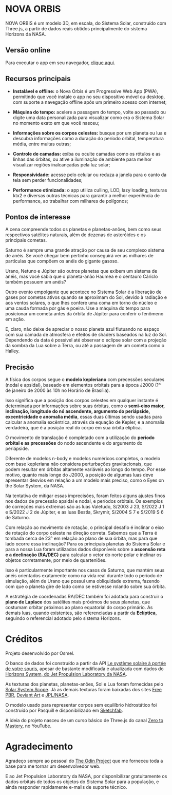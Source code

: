 # NOVA ORBIS

NOVA ORBIS é um modelo 3D, em escala, do Sistema Solar, construído com Three.js, a partir de dados reais obtidos principalmente do sistema Horizons da NASA.

## Versão online

Para executar o app em seu navegador, [clique aqui](https://novaorbis.onrender.com/).

## Recursos principais

- **Instalável e offline:** o Nova Orbis é um Progressive Web App (PWA), permitindo que você instale o app no seu dispositivo móvel ou desktop, com suporte a navegação offline após um primeiro acesso com internet;

- **Máquina do tempo:** acelere a passagem do tempo, volte ao passado ou digite uma data personalizada para visualizar como era o Sistema Solar no momento exato em que você nasceu;

- **Informações sobre os corpos celestes:** busque por um planeta ou lua e descubra informações como a duração do período orbital, temperatura média, entre muitas outras;

- **Controle de camadas:** exiba ou oculte camadas como os rótulos e as linhas das órbitas, ou ative a iluminação de ambiente para melhor visualizar regiões inalcançadas pela luz solar;

- **Responsividade:** acesse pelo celular ou reduza a janela para o canto da tela sem perder funcionalidades;

- **Performance otimizada:** o app utiliza culling, LOD, lazy loading, texturas ktx2 e diversas outras técnicas para garantir a melhor experiência de performance, ao trabalhar com milhares de polígonos;

## Pontos de interesse

A cena compreende todos os planetas e planetas-anões, bem como seus respectivos satélites naturais, além de dezenas de asteróides e os principais cometas.

Saturno é sempre uma grande atração por causa de seu complexo sistema de anéis. Se você chegar bem pertinho conseguirá ver as milhares de partículas que compõem os anéis do gigante gasoso.

Urano, Netuno e Júpiter são outros planetas que exibem um sistema de anéis, mas você sabia que o planeta-anão Haumea e o centauro Cáriclo também possuem um anéis?

Outro evento empolgante que acontece no Sistema Solar é a liberação de gases por cometas ativos quando se aproximam do Sol, devido à radiação e aos ventos solares, o que lhes confere uma coma em torno do núcleo e uma cauda formada por gás e poeira. Use a máquina do tempo para posicionar um cometa antes da órbita de Júpiter para conferir o fenômeno em ação.

E, claro, não deixe de apreciar o nosso planeta azul flutuando no espaço com sua camada de atmosfera e efeitos de shaders baseados na luz do Sol. Dependendo da data é possível até observar o eclipse solar com a projeção da sombra da Lua sobre a Terra, ou até a passagem de um cometa como o Halley.

## Precisão

A física dos corpos segue o **modelo kepleriano** com precessões seculares (nodal e apsidal), baseado em elementos orbitais para a época J2000 (1º de janeiro de 2000 às 10h no Horário de Brasília).

Isso significa que a posição dos corpos celestes em qualquer instante é determinada por informações sobre suas órbitas, como o **semi-eixo maior, inclinação, longitude do nó ascendente, argumento do periápside, excentricidade e anomalia média**, essas duas últimas sendo usadas para calcular a anomalia excêntrica, através da equação de Kepler, e a anomalia verdadeira, que é a posição real do corpo em sua órbita elíptica.

O movimento de translação é completado com a utilização do **período orbital e as precessões** do nodo ascendente e do argumento do periápside.

Diferente de modelos n-body e modelos numéricos completos, o modelo com base kepleriana não considera perturbações gravitacionais, que podem resultar em órbitas altamente variáveis ao longo do tempo. Por esse motivo, quanto mais longe do J2000, a posição de algumas luas deve apresentar desvios em relação a um modelo mais preciso, como o Eyes on the Solar System, da NASA.

Na tentativa de mitigar essas imprecisões, foram feitos alguns ajustes finos nos dados de precessão apsidal e nodal, e períodos orbitais. Os exemplos de correções mais extremas são as luas Valetudo, S/2003 J 23, S/2022 J 1 e S/2022 J 2 de Júpiter, e as luas Bestla, Skrymir, S/2004 S 7 e S/2019 S 6 de Saturno.

Com relação ao movimento de rotação, o principal desafio é inclinar o eixo de rotação do corpo celeste na direção correta. Sabemos que a Terra é tombada cerca de 23° em relação ao plano de sua órbita, mas para que lado ocorre essa inclinação? Para os principais planetas do Sistema Solar e para a nossa Lua foram utilizados dados disponíveis sobre a **ascensão reta e a declinação (RA/DEC)** para calcular o vetor do norte polar e inclinar os objetos corretamente, por meio de quarteniões.

Isso é particularmente importante nos casos de Saturno, que mantém seus anéis orientados exatamente como na vida real durante todo o período de simulação, além de Urano que possui uma obliquidade extrema, fazendo com que o planeta gire de lado como se estivesse rolando sobre sua órbita.

A estratégia de coordenadas RA/DEC também foi adotada para construir o **plano de Laplace** dos satélites mais próximos de seus planetas, que costumam orbitar próximos ao plano equatorial do corpo primário. As demais luas, quando existentes, são referenciadas a partir da **Eclíptica**, seguindo o referencial adotado pelo sistema Horizons.

# Créditos

Projeto desenvolvido por Osmel.

O banco de dados foi construído a partir da API [Le système solaire à portée de votre souris](https://api.le-systeme-solaire.net/), apesar de bastante modificada e atualizada com dados do [Horizons System, do Jet Propulsion Laboratory da NASA](https://ssd.jpl.nasa.gov/).

As texturas dos planetas, planetas-anões, Sol e Lua foram fornecidas pelo [Solar System Scope](https://www.solarsystemscope.com/textures/). Já as demais texturas foram baixadas dos sites [Free PBR](https://freepbr.com/), [Deviant Art](http://deviantart.com/) e [JPL/NASA](https://www.jpl.nasa.gov/).

O modelo usado para representar corpos sem equilíbrio hidrostático foi construído por Pasquill e disponibilizado em [Sketchfab](https://sketchfab.com/3d-models/asteroid-low-poly-9a43ef48a70647188576ccb5987b7e64).

A ideia do projeto nasceu de um curso básico de Three.js do canal [Zero to Mastery](https://www.youtube.com/watch?v=KM64t3pA4fs), no YouTube.

# Agradecimento

Agradeço sempre ao pessoal do [The Odin Project](https://www.theodinproject.com/) que me forneceu toda a base para me tornar um desenvolvedor web.

E ao Jet Propulsion Laboratory da NASA, por disponibilizar gratuitamente os dados orbitais de todos os objetos do Sistema Solar para a população, e ainda responder rapidamente e-mails de suporte técnico.
